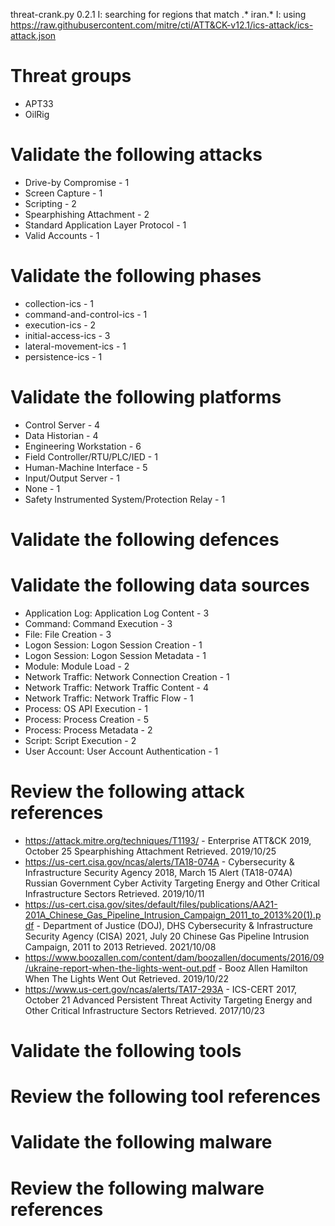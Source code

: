 threat-crank.py 0.2.1
I: searching for regions that match .* iran.*
I: using https://raw.githubusercontent.com/mitre/cti/ATT&CK-v12.1/ics-attack/ics-attack.json
# Threat groups

* APT33
* OilRig

# Validate the following attacks

* Drive-by Compromise - 1
* Screen Capture - 1
* Scripting - 2
* Spearphishing Attachment - 2
* Standard Application Layer Protocol - 1
* Valid Accounts - 1

# Validate the following phases

* collection-ics - 1
* command-and-control-ics - 1
* execution-ics - 2
* initial-access-ics - 3
* lateral-movement-ics - 1
* persistence-ics - 1

# Validate the following platforms

* Control Server - 4
* Data Historian - 4
* Engineering Workstation - 6
* Field Controller/RTU/PLC/IED - 1
* Human-Machine Interface - 5
* Input/Output Server - 1
* None - 1
* Safety Instrumented System/Protection Relay - 1

# Validate the following defences


# Validate the following data sources

* Application Log: Application Log Content - 3
* Command: Command Execution - 3
* File: File Creation - 3
* Logon Session: Logon Session Creation - 1
* Logon Session: Logon Session Metadata - 1
* Module: Module Load - 2
* Network Traffic: Network Connection Creation - 1
* Network Traffic: Network Traffic Content - 4
* Network Traffic: Network Traffic Flow - 1
* Process: OS API Execution - 1
* Process: Process Creation - 5
* Process: Process Metadata - 2
* Script: Script Execution - 2
* User Account: User Account Authentication - 1

# Review the following attack references

* https://attack.mitre.org/techniques/T1193/ - Enterprise ATT&CK 2019, October 25 Spearphishing Attachment Retrieved. 2019/10/25 
* https://us-cert.cisa.gov/ncas/alerts/TA18-074A - Cybersecurity & Infrastructure Security Agency 2018, March 15 Alert (TA18-074A) Russian Government Cyber Activity Targeting Energy and Other Critical Infrastructure Sectors Retrieved. 2019/10/11 
* https://us-cert.cisa.gov/sites/default/files/publications/AA21-201A_Chinese_Gas_Pipeline_Intrusion_Campaign_2011_to_2013%20(1).pdf - Department of Justice (DOJ), DHS Cybersecurity & Infrastructure Security Agency (CISA) 2021, July 20 Chinese Gas Pipeline Intrusion Campaign, 2011 to 2013 Retrieved. 2021/10/08 
* https://www.boozallen.com/content/dam/boozallen/documents/2016/09/ukraine-report-when-the-lights-went-out.pdf - Booz Allen Hamilton   When The Lights Went Out Retrieved. 2019/10/22 
* https://www.us-cert.gov/ncas/alerts/TA17-293A - ICS-CERT 2017, October 21 Advanced Persistent Threat Activity Targeting Energy and Other Critical Infrastructure Sectors Retrieved. 2017/10/23 

# Validate the following tools


# Review the following tool references


# Validate the following malware


# Review the following malware references


